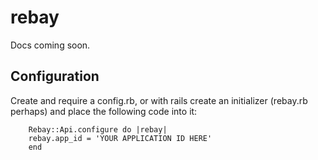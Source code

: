 rebay
========
Docs coming soon.


Configuration
-------------
Create and require a config.rb, or with rails create an initializer (rebay.rb perhaps) and place the following code into it:

		Rebay::Api.configure do |rebay|
  		rebay.app_id = 'YOUR APPLICATION ID HERE'
		end